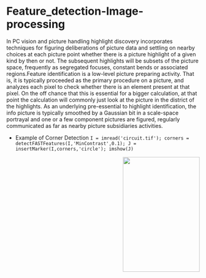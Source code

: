 # Feature_detection-Image-processing
In PC vision and picture handling highlight discovery incorporates techniques for figuring deliberations of picture data and settling on nearby choices at each picture point whether there is a picture highlight of a given kind by then or not. The subsequent highlights will be subsets of the picture space, frequently as segregated focuses, constant bends or associated regions.Feature identification is a low-level picture preparing activity. That is, it is typically proceeded as the primary procedure on a picture, and analyzes each pixel to check whether there is an element present at that pixel. On the off chance that this is essential for a bigger calculation, at that point the calculation will commonly just look at the picture in the district of the highlights. As an underlying pre-essential to highlight identification, the info picture is typically smoothed by a Gaussian bit in a scale-space portrayal and one or a few component pictures are figured, regularly communicated as far as nearby picture subsidiaries activities. 

- Example of Corner Detection
`` I = imread('circuit.tif');
corners = detectFASTFeatures(I,'MinContrast',0.1);
J = insertMarker(I,corners,'circle');
imshow(J) ``

<img align="right" width="200" height="300" src="https://www.mathworks.com/help/vision/ug/feature_detection_corner.png">
